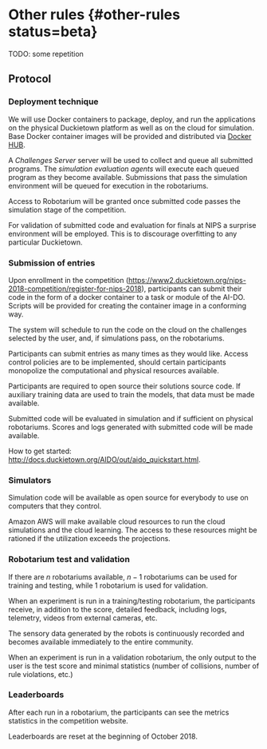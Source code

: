# Other rules {#other-rules status=beta}  

TODO: some repetition

## Protocol

### Deployment technique

We will use Docker containers to package, deploy, and run the applications on the physical Duckietown platform as well as on the cloud for simulation. Base Docker container images will be provided and distributed via [Docker HUB][dockerhub].

[dockerhub]: https://hub.docker.com/r/duckietown/

A *Challenges Server* server will be used to collect and queue all submitted programs. The *simulation evaluation agents* will execute each queued program as they become available. Submissions that pass the simulation environment will be queued for execution in the robotariums.

<!-- <div figure-id="fig:dockerflow">
\input{dockerflow.tex}
<figcaption>Submission, Deployment, and Execution Flow
</figcaption>
</div> -->

Access to Robotarium will be granted once submitted code passes the simulation stage of the competition.


For validation of submitted code and evaluation for finals at NIPS a surprise environment will be employed. This is to discourage overfitting to any particular Duckietown.


### Submission of entries

Upon enrollment in the competition (https://www2.duckietown.org/nips-2018-competition/register-for-nips-2018), participants can submit their code in the form of a docker container to a task or module of the AI-DO. Scripts will be provided for creating the container image in a conforming way.

The system will schedule to run the code on the cloud on the challenges selected by the user, and, if simulations pass, on the robotariums.

Participants can submit entries as many times as they would like. Access control policies are to be implemented, should certain participants monopolize the computational and physical resources available.

Participants are required to open source their solutions source code. If auxiliary training data are used to train the models, that data must be made available.

Submitted code will be evaluated in simulation and if sufficient on physical robotariums. Scores and logs generated with submitted code will be made available.

How to get started: http://docs.duckietown.org/AIDO/out/aido_quickstart.html.

### Simulators

Simulation code will be available as open source for everybody to use on computers that they control.

Amazon AWS will make available cloud resources to run the cloud simulations and the cloud learning. The access to these resources might be rationed if the utilization exceeds the projections.

### Robotarium test and validation

If there are $n$ robotariums available, $n-1$ robotariums can be used for training and testing, while 1 robotarium is used for validation.

When an experiment is run in a training/testing robotarium, the participants receive, in addition to the score, detailed feedback, including logs, telemetry, videos from external cameras, etc.

The sensory data generated by the robots is continuously recorded and becomes available immediately to the entire community.

When an experiment is run in a validation robotarium, the only output to the user is the test score and minimal statistics (number of collisions, number of rule violations, etc.)

### Leaderboards

After each run in a robotarium, the participants can see the metrics statistics in the competition website.

Leaderboards are reset at the beginning of October 2018.
